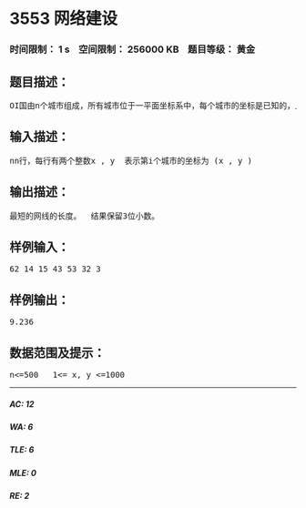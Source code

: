 # 3553 网络建设   
### 时间限制： 1 s&nbsp;&nbsp;&nbsp;&nbsp;空间限制： 256000 KB&nbsp;&nbsp;&nbsp;&nbsp;题目等级： 黄金  
## 题目描述：  

<pre>
OI国由n个城市组成，所有城市位于一平面坐标系中，每个城市的坐标是已知的，且坐标都是整数。现在，OI国的CHEN主席想加快网络信息传递，决定选若干对城市，每对城市之间用一条高速网线相连，并且使所有的城市都可以直接或间接相连。已知两城市之间的距离为它们的直线距离，求所需网线的最小长度。
</pre>
  
  
## 输入描述：  

<pre>
nn行，每行有两个整数x , y  表示第i个城市的坐标为 (x , y )
</pre>
  
  
## 输出描述：  

<pre>
最短的网线的长度。  结果保留3位小数。
</pre>
  
  
## 样例输入：  

<pre>
62 14 15 43 53 32 3
</pre>
  
  
## 样例输出：  

<pre>
9.236
</pre>
  
  
## 数据范围及提示：  

<pre>
n<=500   1<= x, y <=1000
</pre>
  
  
***  

##### AC: 12  
##### WA: 6  
##### TLE: 6  
##### MLE: 0  
##### RE: 2  
